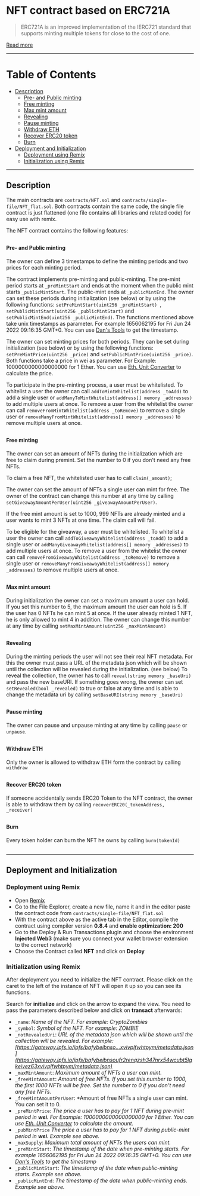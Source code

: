 # NFT contract based on ERC721A
> ERC721A is an improved implementation of the IERC721 standard that supports minting multiple tokens for close to the cost of one.
> 
[Read more](https://www.erc721a.org/)

---

# Table of Contents
<!-- - [NFT contract based on ERC721A](#nft-contract-based-on-erc721a)
- [Table of Contents](#table-of-contents) -->
  - [Description](#description)
      - [Pre- and Public minting](#pre--and-public-minting)
      - [Free minting](#free-minting)
      - [Max mint amount](#max-mint-amount)
      - [Revealing](#revealing)
      - [Pause minting](#pause-minting)
      - [Withdraw ETH](#withdraw-eth)
      - [Recover ERC20 token](#recover-erc20-token)
      - [Burn](#burn)
  - [Deployment and Initialization](#deployment-and-initialization)
    - [Deployment using Remix](#deployment-using-remix)
    - [Initialization using Remix](#initialization-using-remix)
  
---


## Description

The main contracts are `contracts/NFT.sol` and `contracts/single-file/NFT_flat.sol`. Both contracts contain the same code, the single file contract is just flattened (one file contains all libraries and related code) for easy use with remix.

The NFT contract contains the following features:
##

#### Pre- and Public minting
  The owner can define 3 timestamps to define the minting periods and two prices for each minting period. 
  
  The contract implements pre-minting and public-minting. The pre-mint period starts at `_preMintStart` and ends at the moment when the public mint starts `_publicMintStart`. The public-mint ends at `_publicMintEnd`. 
  The owner can set these periods during initialization (see below) or by using the following functions: `setPreMintStart(uint256 _preMintStart) `, `setPublicMintStart(uint256 _publicMintStart)` and `setPublicMintEnd(uint256 _publicMintEnd)`.
  The functions mentioned above take unix timestamps as parameter. 
  For example 1656062195 for Fri Jun 24 2022 09:16:35 GMT+0. 
  You can use [Dan's Tools](https://www.unixtimestamp.com/) to get the timestamp.
  
  The owner can set minting prices for both periods. They can be set during initialization (see below) or by using the following functions:
  `setPreMintPrice(uint256 _price)` and `setPublicMintPrice(uint256 _price)`. Both functions take a price in wei as parameter. 
  For Example: 1000000000000000000 for 1 Ether. You can use [Eth. Unit Converter](https://eth-converter.com/) to calculate the price.
  
  To participate in the pre-minting process, a user must be whitelisted.
  To whitelist a user the owner can call `addToMintWhitelist(address _toAdd)` to add a single user or `addManyToMintWhitelist(address[] memory _addresses)` to add multiple users at once.
  To remove a user from the whitelist the owner can call `removeFromMintWhitelist(address _toRemove)` to remove a single user or `removeManyFromMintWhitelist(address[] memory _addresses)` to remove multiple users at once.
  
  ##

#### Free minting
  The owner can set an amount of NFTs during the initialization which are free to claim during premint. Set the number to 0 if you don't need any free NFTs.
  
  To claim a free NFT, the whitelisted user has to call `claim(_amount)`;

  The owner can set the amount of NFTs a single user can mint for free. The owner of the contract can change this number at any time by calling `setGiveawayAmountPerUser(uint256 _giveawayAmountPerUser)`.

  If the free mint amount is set to 1000, 999 NFTs are already minted and a user wants to mint 3 NFTs at one time. The claim call will fail.

  To be eligible for the giveaway, a user must be whitelisted.
  To whitelist a user the owner can call `addToGiveawayWhitelist(address _toAdd)` to add a single user or `addManyGiveawayWhitelist(address[] memory _addresses)` to add multiple users at once.
  To remove a user from the whitelist the owner can call `removeFromGiveawayWhitelist(address _toRemove)` to remove a single user or `removeManyFromGiveawayWhitelist(address[] memory _addresses)` to remove multiple users at once.
  
  ##


#### Max mint amount
  During initialization the owner can set a maximum amount a user can hold. If you set this number to 5, the maximum amount the user can hold is 5.
  If the user has 0 NFTs he can mint 5 at once. If the user already minted 1 NFT, he is only allowed to mint 4 in addition.
  The owner can change this number at any time by calling `setMaxMintAmount(uint256 _maxMintAmount)`

  ##
  
#### Revealing
  During the minting periods the user will not see their real NFT metadata.
  For this the owner must pass a URL of the metadata json which will be shown until the collection will be revealed during the initialization. (see below)
  To reveal the collection, the owner has to call `reveal(string memory _baseUri)` and pass the new baseURI.
  If something goes wrong, the owner can set `setRevealed(bool _revealed)` to true or false at any time and is able to change the metadata uri by calling `setBaseURI(string memory _baseUri)`
 
  ##

#### Pause minting
  The owner can pause and unpause minting at any time by calling `pause` or `unpause`.

  ##

#### Withdraw ETH
  Only the owner is allowed to withdraw ETH form the contract by calling `withdraw`
  
  ##

#### Recover ERC20 token
  If someone accidentally sends ERC20 Token to the NFT contract, the owner is able to withdraw them by calling `recoverERC20(_tokenAddress, _receiver)`
  ##

#### Burn
  Every token holder can burn the NFT he owns by calling `burn(tokenId)`
  
  ##

---

## Deployment and Initialization

### Deployment using Remix

- Open [Remix](https://remix.ethereum.org)
- Go to the File Explorer, create a new file, name it and in the editor paste the contract code from `contracts/single-file/NFT_flat.sol`
- With the contract above as the active tab in the Editor, compile the contract using compiler version **0.8.4** and **enable optimization: 200**
- Go to the Deploy & Run Transactions plugin and choose the environment **Injected Web3** (make sure you connect your wallet browser extension to the correct network)
- Choose the Contract called **NFT** and click on **Deploy**

### Initialization using Remix

After deployment you need to initialize the NFT contract. Please click on the caret to the left of the instance of NFT will open it up so you can see its functions.

Search for **initialize** and click on the arrow to expand the view. You need to pass the parameters described below and click on **transact** afterwards:

- `_name`: *Name of the NFT. For example: CryptoZombies*
- `_symbol`: *Symbol of the NFT. For example: ZOMBIE*
- `_notRevealedUri`: *URL of the metadata json which will be shown until the collection will be revealed. For example: [https://gateway.ipfs.io/ipfs/bafybeibnso...xvivplfwhtpym/metadata.json](https://gateway.ipfs.io/ipfs/bafybeibnsoufr2renqzsh347nrx54wcubt5lgkeivez63xvivplfwhtpym/metadata.json)*
- `_maxMintAmount`: *Maximum amount of NFTs a user can mint.*
- `_freeMintAmount`: *Amount of free NFTs. If you set this number to 1000, the first 1000 NFTs will be free. Set the number to 0 if you don't need any free NFTs.*
- `_freeMintAmountPerUser`: *Amount of free NFTs a single user can mint. You can set it to 0.
- `_preMintPrice`: *The price a user has to pay for 1 NFT during pre-mint period in **wei**. For Example: 1000000000000000000 for 1 Ether. You can use [Eth. Unit Converter](https://eth-converter.com/) to calculate the amount.*
- `_pubMintPrice` *The price a user has to pay for 1 NFT during public-mint period in **wei**. Example see above.*
- `_maxSupply`: *Maximum total amount of NFTs the users can mint.*
- `_preMintStart`: *The timestamp of the date when pre-minting starts. For example 1656062195 for Fri Jun 24 2022 09:16:35 GMT+0. You can use [Dan's Tools](https://www.unixtimestamp.com/) to get the timestamp*
- `_publicMintStart`: *The timestamp of the date when public-minting starts. Example see above.*
- `_publicMintEnd`: *The timestamp of the date when public-minting ends. Example see above.*

